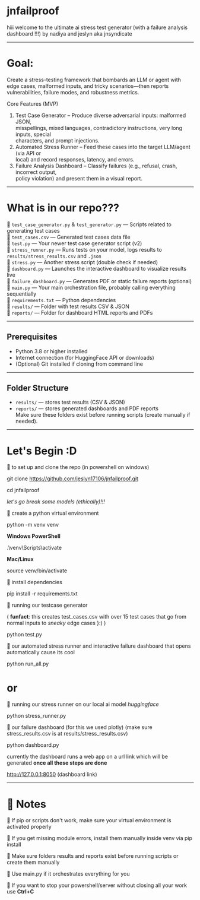# jnfailproof
hiii welcome to the ultimate ai stress test generator (with a failure analysis dashboard !!!) by nadiya and jeslyn aka jnsyndicate

------------------------------------------------------------------------------------------------------
# Goal:
Create a stress-testing framework that bombards an LLM or agent with edge cases,
malformed inputs, and tricky scenarios—then reports vulnerabilities, failure modes, and
robustness metrics.

Core Features (MVP)  
1. Test Case Generator – Produce diverse adversarial inputs: malformed JSON,  
   misspellings, mixed languages, contradictory instructions, very long inputs, special  
   characters, and prompt injections.  
2. Automated Stress Runner – Feed these cases into the target LLM/agent (via API or  
   local) and record responses, latency, and errors.  
3. Failure Analysis Dashboard – Classify failures (e.g., refusal, crash, incorrect output,  
   policy violation) and present them in a visual report.
------------------------------------------------------------------------------------------------------

# What is in our repo???

🤍 `test_case_generator.py` & `test_generator.py` — Scripts related to generating test cases  
🤍 `test_cases.csv` — Generated test cases data file  
🤍 `test.py` — Your newer test case generator script (v2)  
🤍 `stress_runner.py` — Runs tests on your model, logs results to `results/stress_results.csv` and `.json`  
🤍 `stress.py` — Another stress script (double check if needed)  
🤍 `dashboard.py` — Launches the interactive dashboard to visualize results live  
🤍 `failure_dashboard.py` — Generates PDF or static failure reports (optional)  
🤍 `main.py` — Your main orchestration file, probably calling everything sequentially  
🤍 `requirements.txt` — Python dependencies  
🤍 `results/` — Folder with test results CSV & JSON  
🤍 `reports/` — Folder for dashboard HTML reports and PDFs

------------------------------------------------------------------------------------------------------
## Prerequisites  
- Python 3.8 or higher installed  
- Internet connection (for HuggingFace API or downloads)  
- (Optional) Git installed if cloning from command line
------------------------------------------------------------------------------------------------------
## Folder Structure  
- `results/` — stores test results (CSV & JSON)  
- `reports/` — stores generated dashboards and PDF reports  
Make sure these folders exist before running scripts (create manually if needed).
------------------------------------------------------------------------------------------------------
# Let's Begin :D

🤍 to set up and clone the repo
(in powershell on windows)

git clone https://github.com/jeslyn17106/jnfailproof.git

cd jnfailproof

*let's go break some models (ethically)!!!*

🤍 create a python virtual environment

python -m venv venv

**Windows PowerShell**

.\venv\Scripts\activate

**Mac/Linux**

source venv/bin/activate

🤍 install dependencies

pip install -r requirements.txt


🤍 running our testcase generator 

( **funfact**: this creates test_cases.csv with over 15 test cases that go from normal inputs to *sneaky* edge cases }:) )

python test.py


🤍 our automated stress runner and interactive failure dashboard that opens automatically cause its cool

python run_all.py

 # or 
 
🤍 running our stress runner on our local ai model *huggingface*

python stress_runner.py


🤍 our failure dashboard (for this we used plotly) (make sure stress_results.csv is at results/stress_results.csv)


python dashboard.py


currently the dashboard runs a web app on a url link which will be generated **once all these steps are done**

 http://127.0.0.1:8050 (dashboard link)

------------------------------------------------------------------------------------------------------
# 🎀 Notes
🤍 If pip or scripts don't work, make sure your virtual environment is activated properly

🤍 If you get missing module errors, install them manually inside venv via pip install <module>

🤍 Make sure folders results and reports exist before running scripts or create them manually

🤍 Use main.py if it orchestrates everything for you

🤍 If you want to stop your powershell/server without closing all your work use **Ctrl+C**






